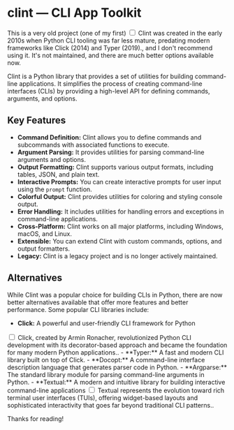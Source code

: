 # clint — CLI App Toolkit

This is a very old project (one of my first)<label for="sn-early-cli" class="margin-toggle sidenote-number"></label>
<input type="checkbox" id="sn-early-cli" class="margin-toggle"/>
<span class="sidenote">Clint was created in the early 2010s when Python CLI tooling was far less mature, predating modern frameworks like Click (2014) and Typer (2019).</span>, and I don't recommend using it. It's not maintained, and there are much better options available now.

Clint is a Python library that provides a set of utilities for building command-line applications. It simplifies the process of creating command-line interfaces (CLIs) by providing a high-level API for defining commands, arguments, and options.

## Key Features

- **Command Definition:** Clint allows you to define commands and subcommands with associated functions to execute.
- **Argument Parsing:** It provides utilities for parsing command-line arguments and options.
- **Output Formatting:** Clint supports various output formats, including tables, JSON, and plain text.
- **Interactive Prompts:** You can create interactive prompts for user input using the `prompt` function.
- **Colorful Output:** Clint provides utilities for coloring and styling console output.
- **Error Handling:** It includes utilities for handling errors and exceptions in command-line applications.
- **Cross-Platform:** Clint works on all major platforms, including Windows, macOS, and Linux.
- **Extensible:** You can extend Clint with custom commands, options, and output formatters.
- **Legacy:** Clint is a legacy project and is no longer actively maintained.

## Alternatives

While Clint was a popular choice for building CLIs in Python, there are now better alternatives available that offer more features and better performance. Some popular CLI libraries include:

- **Click:** A powerful and user-friendly CLI framework for Python<label for="sn-click-influence" class="margin-toggle sidenote-number"></label>
<input type="checkbox" id="sn-click-influence" class="margin-toggle"/>
<span class="sidenote">Click, created by Armin Ronacher, revolutionized Python CLI development with its decorator-based approach and became the foundation for many modern Python applications.</span>.
- **Typer:** A fast and modern CLI library built on top of Click.
- **Docopt:** A command-line interface description language that generates parser code in Python.
- **Argparse:** The standard library module for parsing command-line arguments in Python.
- **Textual:** A modern and intuitive library for building interactive command-line applications<label for="sn-textual-tui" class="margin-toggle sidenote-number"></label>
<input type="checkbox" id="sn-textual-tui" class="margin-toggle"/>
<span class="sidenote">Textual represents the evolution toward rich terminal user interfaces (TUIs), offering widget-based layouts and sophisticated interactivity that goes far beyond traditional CLI patterns.</span>.

Thanks for reading!
